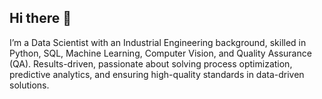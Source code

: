 ## Hi there 👋

I’m a Data Scientist with an Industrial Engineering background, skilled in Python, SQL, Machine Learning, Computer Vision, and Quality Assurance (QA). Results-driven, passionate about solving process optimization, predictive analytics, and ensuring high-quality standards in data-driven solutions.
